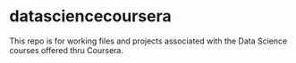 datasciencecoursera
========

This repo is for working files and projects associated with the Data Science courses offered thru Coursera. 
